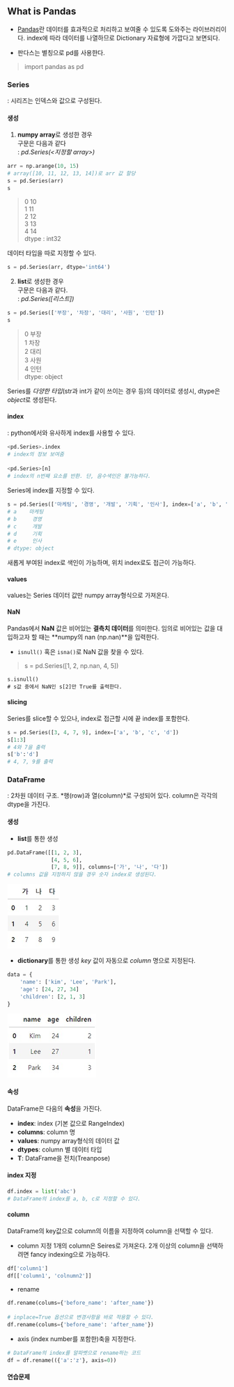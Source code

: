 ## What is Pandas

- [Pandas](https://pandas.pydata.org/docs/index.html)란 데이터를 효과적으로 처리하고 보여줄 수 있도록 도와주는 라이브러리이다. index에 따라 데이터를 나열하므로 Dictionary 자료형에 가깝다고 보면되다. 

- 판다스는 별칭으로 pd를 사용한다.
> import pandas as pd

### Series
: 시리즈는 인덱스와 값으로 구성된다.

#### 생성
1) **numpy array**로 생성한 경우  
구문은 다음과 같다  
: *pd.Series(<지정할 array>)*
```python
arr = np.arange(10, 15)
# array([10, 11, 12, 13, 14])로 arr 값 할당
s = pd.Series(arr)
s
```
> 0 10  
1 11  
2 12  
3 13  
4 14  
dtype : int32

데이터 타입을 따로 지정할 수 있다.
```python
s = pd.Series(arr, dtype='int64')
```

2) **list**로 생성한 경우  
구문은 다음과 같다.  
: *pd.Series([리스트])*
```python
s = pd.Series(['부장', '차장', '대리', '사원', '인턴'])
s
```
>0 부장  
1 차장  
2 대리  
3 사원  
4 인턴  
dtype: object

Series를 *다양한 타입*(str과 int가 같이 쓰이는 경우 등)의 데이터로 생성시, dtype은 *object*로 생성된다. 

#### index
: python에서와 유사하게 index를 사용할 수 있다.
```python
<pd.Series>.index
# index의 정보 보여줌

<pd.Series>[n]
# index의 n번째 요소를 반환. 단, 음수색인은 불가능하다.
```

Series에 index를 지정할 수 있다.
```python
s = pd.Series(['마케팅', '경영', '개발', '기획', '인사'], index=['a', 'b', 'c', 'd', 'e'])
# a    마케팅
# b     경영
# c     개발
# d     기획
# e     인사
# dtype: object
```
새롭게 부여된 index로 색인이 가능하며, 위치 index로도 접근이 가능하다.

#### values
values는 Series 데이터 값만 numpy array형식으로 가져온다.

#### NaN
Pandas에서 **NaN** 값은 비어있는 **결측치 데이터**를 의미한다. 임의로 비어있는 값을 대입하고자 할 때는 **numpy의 nan (np.nan)**을 입력한다.
- `isnull()` 혹은 `isna()`로 NaN 값을 찾을 수 있다.
> s = pd.Series([1, 2, np.nan, 4, 5])
```pyhton
s.isnull()
# s값 중에서 NaN인 s[2]만 True를 출력한다.
```
#### slicing
Series를 slice할 수 있으나, index로 접근할 시에 끝 index를 포함한다.
```python
s = pd.Series([3, 4, 7, 9], index=['a', 'b', 'c', 'd'])
s[1:3]
# 4와 7을 출력
s['b':'d']
# 4, 7, 9를 출력
```

### DataFrame
: 2차원 데이터 구조. *행(row)과 열(column)*로 구성되어 있다. column은 각각의 dtype을 가진다.

#### 생성

- **list**를 통한 생성
```python
pd.DataFrame([[1, 2, 3],
              [4, 5, 6], 
              [7, 8, 9]], columns=['가', '나', '다'])
# columns 값을 지정하지 않을 경우 숫자 index로 생성된다.
```
![pandas_DataFrame_list](../assets/pandas_DataFrame_list.JPG)

- **dictionary**를 통한 생성
*key* 값이 자동으로 *column* 명으로 지정된다.
```python
data = {
    'name': ['kim', 'Lee', 'Park'],
    'age': [24, 27, 34]
    'children': [2, 1, 3]
}
```
![pandas_DataFrame_dict](../assets/pandas_DataFrame_dict.JPG)
 
#### 속성
DataFrame은 다음의 **속성**을 가진다.
- **index**: index (기본 값으로 RangeIndex)
- **columns**: column 명
- **values**: numpy array형식의 데이터 값
- **dtypes**: column 별 데이터 타입
- **T**: DataFrame을 전치(Treanpose)

#### index 지정
```python
df.index = list('abc')
# DataFrame의 index를 a, b, c로 지정할 수 있다.
 ```

#### column
DataFrame의 key값으로 column의 이름을 지정하여 column을 선택할 수 있다. 

- column 지정
1개의 column은 Seires로 가져온다. 2개 이상의 column을 선택하려면 fancy indexing으로 가능하다.
```python
df['column1']
df[['column1', 'colnumn2']]
```
- rename
```python
df.rename(colums={'before_name': 'after_name'})

# inplace=True 옵션으로 변경사항을 바로 적용할 수 있다.
df.rename(colums={'before_name': 'after_name'})
```
- axis
(index number를 포함한)축을 지정한다.
```python
# DataFrame의 index를 알파벳으로 rename하는 코드
df = df.rename(({'a':'z'}, axis=0))
```

#### 연습문제

